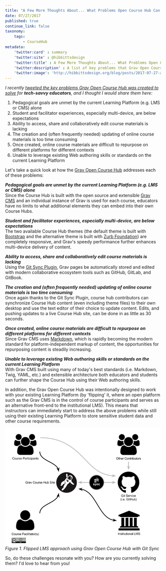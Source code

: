 ```yaml
---
title: "A Few More Thoughts About... What Problems Open Course Hub Can Solve"
date: 07/27/2017
published: true
continue_link: false
taxonomy:
    tags:
        - CourseHub
metadata:
    'twitter:card' : summary
    'twitter:site' : @hibbittsdesign
    'twitter:title' : A Few More Thoughts About... What Problems Open Course Hub Can Solve
    'twitter:description' : A list of key problems that Grav Open Course Hub was created to solve, in partnership with your existing Learning Platform.
    'twitter:image': 'http://hibbittsdesign.org/blog/posts/2017-07-27-a-few-more-thoughts-about-what-problems-open-course-hub-can-solve/flipped-lms.png'
---
```


_I recently [tweeted the key problems Grav Open Course Hub was created to solve](https://twitter.com/hibbittsdesign/status/890281333011824640) for **tech-savvy educators**, and I thought I would share them here:_

1. Pedagogical goals are unmet by the current Learning Platform (e.g. LMS or CMS) alone
2. Student and facilitator experiences, especially multi-device, are below expectations
3. Ability to access, share and collaboratively edit course materials is lacking
4. The creation and (often frequently needed) updating of online course materials is too time consuming
5. Once created, online course materials are difficult to repurpose on different platforms for different contexts
6. Unable to leverage existing Web authoring skills or standards on the current Learning Platform

Let's take a quick look at how the [Grav Open Course Hub](http://learn.hibbittsdesign.org/coursehub) addresses each of these problems:

_**Pedagogical goals are unmet by the current Learning Platform (e.g. LMS or CMS) alone**_  
Since the Course Hub is built with the open source and extensible [Grav CMS](https://getgrav.org/) and an individual instance of Grav is used for each course, educators have no limits to what additional elements they can embed into their own Course Hubs.

_**Student and facilitator experiences, especially multi-device, are below expectations**_  
The two available Course Hub themes (the default theme is built with  [Bootstrap](https://getbootstrap.com/) and the alternative theme is built with [Zurb Foundation](http://foundation.zurb.com/)) are completely responsive, and Grav's speedy performance further enhances multi-device delivery of content.

_**Ability to access, share and collaboratively edit course materials is lacking**_  
Using the [Git Sync Plugin](https://getgrav.org/blog/git-sync-plugin), Grav pages be automatically stored and edited with modern collaborative ecosystem tools such as GitHub, GitLab, and GitBook.

_**The creation and (often frequently needed) updating of online course materials is too time consuming**_  
Once again thanks to the Git Sync Plugin, course hub contributors can synchronize Course Hub content (even including theme files) to their own desktop and use the text editor of their choice to update content. Edits, and pushing updates to a live Course Hub site, can be done in as little as 30 seconds.

_**Once created, online course materials are difficult to repurpose on different platforms for different contexts**_  
Since Grav CMS uses [Markdown](https://en.wikipedia.org/wiki/Markdown), which is rapidly becoming the modern standard for platform-independent markup of content, the opportunities for repurposing content is steadily increasing.

_**Unable to leverage existing Web authoring skills or standards on the current Learning Platform**_  
With Grav CMS built using many of today's best standards (i.e. Markdown, Twig, YAML, etc.) and extensible architecture both educators and students can further shape the Course Hub using their Web authoring skills.

In addition, the Grav Open Course Hub was intentionally designed to work with your existing Learning Platform (by 'flipping' it, where an open platform such as the Grav CMS is in the control of course participants and serves as an alternative front-end to the institutional LMS). This means that instructors can immediately start to address the above problems while still using their existing Learning Platform to store sensitive student data and other course requirements.

![Git Sync Wizard](flipped-lms.png)  
_Figure 1. Flipped LMS approach using Grav Open Course Hub with Git Sync_

So, do these challenges resonate with you? How are you currently solving them? I'd love to hear from you!
